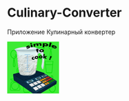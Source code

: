 # Culinary-Converter
Приложение Кулинарный конвертер

<p align="left">
<img src="imgs/logoConverterApp.png" width="120" title="Logo">
</p>